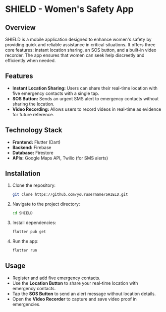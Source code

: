 # SHIELD - Women's Safety App

## Overview
SHIELD is a mobile application designed to enhance women's safety by providing quick and reliable assistance in critical situations. It offers three core features: instant location sharing, an SOS button, and a built-in video recorder. The app ensures that women can seek help discreetly and efficiently when needed.

## Features
- **Instant Location Sharing:** Users can share their real-time location with five emergency contacts with a single tap.
- **SOS Button:** Sends an urgent SMS alert to emergency contacts without sharing the location.
- **Video Recording:** Allows users to record videos in real-time as evidence for future reference.

## Technology Stack
- **Frontend:** Flutter (Dart)
- **Backend:** Firebase
- **Database:** Firestore
- **APIs:** Google Maps API, Twilio (for SMS alerts)

## Installation
1. Clone the repository:
   ```bash
   git clone https://github.com/yourusername/SHIELD.git
   ```
2. Navigate to the project directory:
   ```bash
   cd SHIELD
   ```
3. Install dependencies:
   ```bash
   flutter pub get
   ```
4. Run the app:
   ```bash
   flutter run
   ```

## Usage
- Register and add five emergency contacts.
- Use the **Location Button** to share your real-time location with emergency contacts.
- Tap the **SOS Button** to send an alert message without location details.
- Open the **Video Recorder** to capture and save video proof in emergencies.

